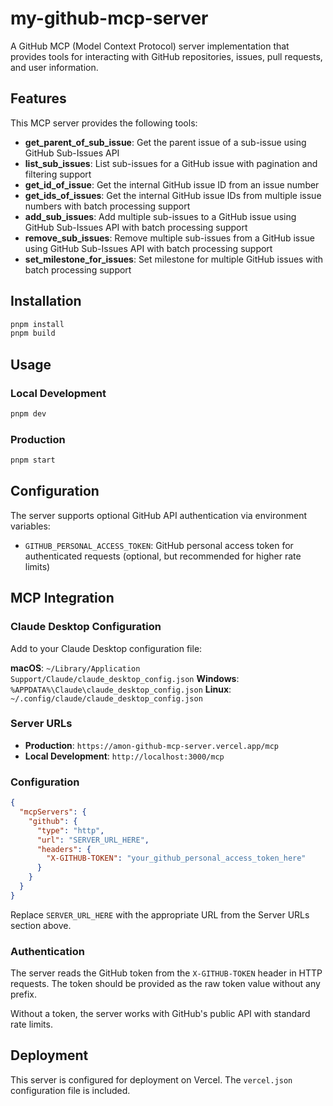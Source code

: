 # my-github-mcp-server

A GitHub MCP (Model Context Protocol) server implementation that provides tools for interacting with GitHub repositories, issues, pull requests, and user information.

## Features

This MCP server provides the following tools:

- **get_parent_of_sub_issue**: Get the parent issue of a sub-issue using GitHub Sub-Issues API
- **list_sub_issues**: List sub-issues for a GitHub issue with pagination and filtering support
- **get_id_of_issue**: Get the internal GitHub issue ID from an issue number
- **get_ids_of_issues**: Get the internal GitHub issue IDs from multiple issue numbers with batch processing support
- **add_sub_issues**: Add multiple sub-issues to a GitHub issue using GitHub Sub-Issues API with batch processing support
- **remove_sub_issues**: Remove multiple sub-issues from a GitHub issue using GitHub Sub-Issues API with batch processing support
- **set_milestone_for_issues**: Set milestone for multiple GitHub issues with batch processing support

## Installation

```bash
pnpm install
pnpm build
```

## Usage

### Local Development

```bash
pnpm dev
```

### Production

```bash
pnpm start
```

## Configuration

The server supports optional GitHub API authentication via environment variables:

- `GITHUB_PERSONAL_ACCESS_TOKEN`: GitHub personal access token for authenticated requests (optional, but recommended for higher rate limits)

## MCP Integration

### Claude Desktop Configuration

Add to your Claude Desktop configuration file:

**macOS**: `~/Library/Application Support/Claude/claude_desktop_config.json`
**Windows**: `%APPDATA%\Claude\claude_desktop_config.json`
**Linux**: `~/.config/claude/claude_desktop_config.json`

### Server URLs

- **Production**: `https://amon-github-mcp-server.vercel.app/mcp`
- **Local Development**: `http://localhost:3000/mcp`

### Configuration

```json
{
  "mcpServers": {
    "github": {
      "type": "http",
      "url": "SERVER_URL_HERE",
      "headers": {
        "X-GITHUB-TOKEN": "your_github_personal_access_token_here"
      }
    }
  }
}
```

Replace `SERVER_URL_HERE` with the appropriate URL from the Server URLs section above.

### Authentication

The server reads the GitHub token from the `X-GITHUB-TOKEN` header in HTTP requests. The token should be provided as the raw token value without any prefix.

Without a token, the server works with GitHub's public API with standard rate limits.

## Deployment

This server is configured for deployment on Vercel. The `vercel.json` configuration file is included.
